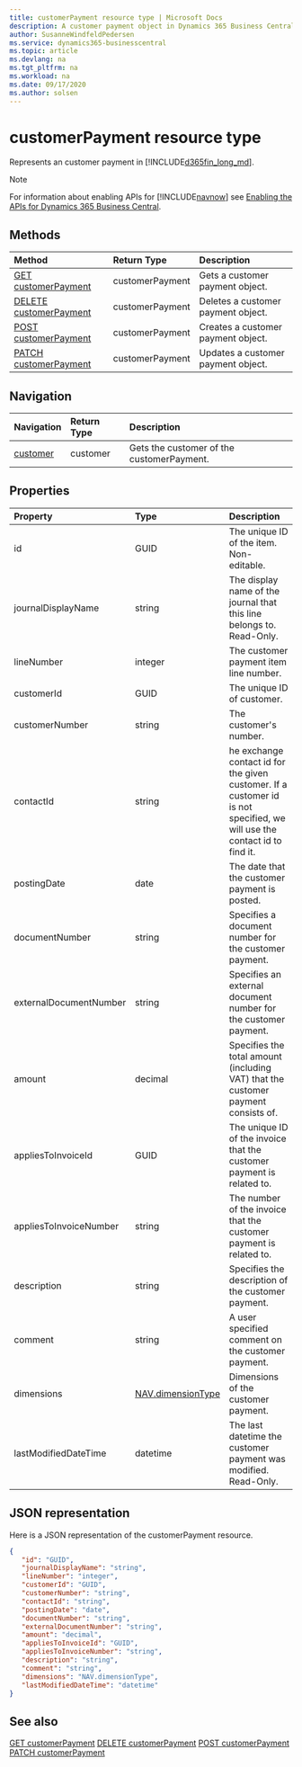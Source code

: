 ```yaml
---
title: customerPayment resource type | Microsoft Docs
description: A customer payment object in Dynamics 365 Business Central.
author: SusanneWindfeldPedersen
ms.service: dynamics365-businesscentral
ms.topic: article
ms.devlang: na
ms.tgt_pltfrm: na
ms.workload: na
ms.date: 09/17/2020
ms.author: solsen
---
```


# customerPayment resource type
Represents an customer payment in [!INCLUDE[d365fin_long_md](../../includes/d365fin_long_md.md)].

> [!NOTE]  
> For information about enabling APIs for [!INCLUDE[navnow](../../includes/navnow_md.md)] see [Enabling the APIs for Dynamics 365 Business Central](../enabling-apis-for-dynamics-nav.md).

## Methods
| Method | Return Type|Description |
|:--------------------|:-----------|:-------------------------|
|[GET customerPayment](../api/dynamics_customerPayment_Get.md)|customerPayment|Gets a customer payment object.|
|[DELETE customerPayment](../api/dynamics_customerPayment_Delete.md)|customerPayment|Deletes a customer payment object.|
|[POST customerPayment](../api/dynamics_customerPayment_Create.md)|customerPayment|Creates a customer payment object.|
|[PATCH customerPayment](../api/dynamics_customerPayment_Update.md)|customerPayment|Updates a customer payment object.|




## Navigation

| Navigation |Return Type| Description |    
|:----------|:----------|:-----------------|
|[customer](../resources/dynamics_customer.md)|customer |Gets the customer of the customerPayment.|


## Properties

| Property           | Type   |Description     |
|:-------------------|:-------|:---------------|
|id|GUID|The unique ID of the item. Non-editable.|
|journalDisplayName|string|The display name of the journal that this line belongs to. Read-Only.|
|lineNumber|integer|The customer payment item line number.|
|customerId|GUID|The unique ID of customer.  |
|customerNumber|string|The customer's number.|
|contactId|string|he exchange contact id for the given customer. If a customer id is not specified, we will use the contact id to find it.|
|postingDate|date|The date that the customer payment   is posted.|
|documentNumber|string|Specifies a document number for the customer payment.|
|externalDocumentNumber|string|Specifies an external document number for the customer payment.|
|amount|decimal|Specifies the total amount (including VAT) that the customer payment consists of.|
|appliesToInvoiceId|GUID|The unique ID of the invoice that the customer payment is related to.|
|appliesToInvoiceNumber|string|The number of the invoice that the customer payment is related to.|
|description|string|Specifies the description of the customer payment.|
|comment|string|A user specified comment on the customer payment.|
|dimensions|[NAV.dimensionType](../resources/dynamics_complextypes.md)|Dimensions of the customer payment.|
|lastModifiedDateTime|datetime|The last datetime the customer payment was modified. Read-Only.|


## JSON representation

Here is a JSON representation of the customerPayment resource.


```json
{
   "id": "GUID",
   "journalDisplayName": "string",
   "lineNumber": "integer",
   "customerId": "GUID",
   "customerNumber": "string",
   "contactId": "string",
   "postingDate": "date",
   "documentNumber": "string",
   "externalDocumentNumber": "string",
   "amount": "decimal",
   "appliesToInvoiceId": "GUID",
   "appliesToInvoiceNumber": "string",
   "description": "string",
   "comment": "string",
   "dimensions": "NAV.dimensionType",
   "lastModifiedDateTime": "datetime"
}
```
## See also

[GET customerPayment](../api/dynamics_customerPayment_Get.md)
[DELETE customerPayment](../api/dynamics_customerPayment_Delete.md)
[POST customerPayment](../api/dynamics_customerPayment_Create.md)
[PATCH customerPayment](../api/dynamics_customerPayment_Update.md)

